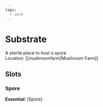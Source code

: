 ```yaml
---
tags:
  - verb
---
```

# Substrate
A sterile place to host a spore<br>Location: [[mushroomfarm|Mushroom Farm]]
## Slots
### Spore
**Essential**: [Spore]<br>
